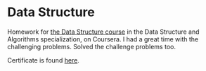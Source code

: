# Data Structure
Homework for [the Data Structure course](https://www.coursera.org/learn/data-structures/) in the Data Structure and Algorithms specialization, on Coursera. I had a great time with the challenging problems. Solved the challenge problems too. 

Certificate is found [here](https://www.coursera.org/account/accomplishments/records/QPDHM9VDGSFZ). 
